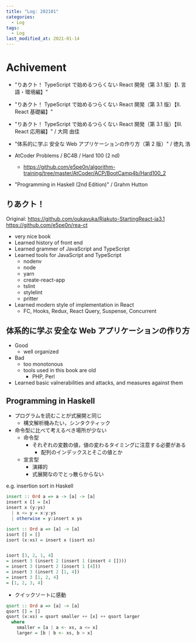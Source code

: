 ```yaml
---
title: "Log: 202101"
categories:
  - Log
tags:
  - Log
last_modified_at: 2021-01-14
---
```


# Achivement

- "りあクト！ TypeScript で始めるつらくない React 開発（第 3.1 版）【I. 言語・環境編】"
- "りあクト！ TypeScript で始めるつらくない React 開発（第 3.1 版）【II. React 基礎編】"
- "りあクト！ TypeScript で始めるつらくない React 開発（第 3.1 版）【III. React 応用編】" / 大岡 由佳
- "体系的に学ぶ 安全な Web アプリケーションの作り方（第 2 版）" / 徳丸 浩

- AtCoder Problems / BC4B / Hard 100 (2 nd)  
  - https://github.com/e5pe0n/algorithm-training/tree/master/AtCoder/ACP/BootCamp4b/Hard100_2

- "Programming in Haskell (2nd Edition)" / Grahm Hutton

## りあクト！

Original: https://github.com/oukayuka/Riakuto-StartingReact-ja3.1  
https://github.com/e5pe0n/rea-ct

- very nice book
- Learned history of front end 
- Learned grammer of JavaScript and TypeScript
- Learned tools for JavaScript and TypeScript
  - nodenv
  - node
  - yarn
  - create-react-app
  - tslint
  - stylelint
  - pritter
- Learned modern style of implementation in React
  - FC, Hooks, Redux, React Query, Suspense, Concurrent


## 体系的に学ぶ 安全な Web アプリケーションの作り方

- Good
  - well organized
- Bad
  - too monotonous
  - tools used in this book are old
    - PHP, Perl
- Learned basic valnerabilities and attacks, and measures against them

## Programming in Haskell

- プログラムを読むことが式展開と同じ
  - 構文解析機みたい，シンタクティック
- 命令型に比べて考えるべき場所が少ない
  - 命令型
    - それぞれの変数の値，値の変わるタイミングに注意する必要がある
      - 配列のインデックスとそこの値とか
  - 宣言型
    - 演繹的
    - 式展開なのでとっ散らからない

e.g. insertion sort in Haskell

```hs
insert :: Ord a => a -> [a] -> [a]
insert x [] = [x]
insert x (y:ys)
  | x <= y = x:y:ys
  | otherwise = y:insert x ys

isort :: Ord a => [a] -> [a]
isort [] = []
isort (x:xs) = insert x (isort xs)


isort [3, 2, 1, 4]
= insert 3 (insert 2 (insert 1 (insert 4 [])))
= insert 3 (insert 2 (insert 1 [4]))
= insert 3 (insert 2 [1, 4])
= insert 3 [1, 2, 4]
= [1, 2, 3, 4]
```

- クイックソートに感動

```hs
qsort :: Ord a => [a] -> [a]
qsort [] = []
qsort (x:xs) = qsort smaller ++ [x] ++ qsort larger
  where 
    smaller = [a | a <- xs, a <= x]
    larger = [b | b <- xs, b > x]
```
